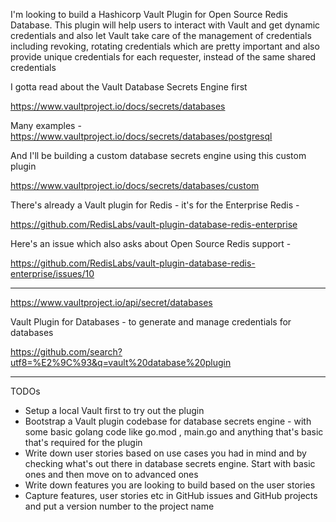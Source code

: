 I'm looking to build a Hashicorp Vault Plugin for Open Source Redis Database. This plugin will help users to interact with Vault and get dynamic credentials and also let Vault take care of the management of credentials including revoking, rotating credentials which are pretty important and also provide unique credentials for each requester, instead of the same shared credentials

I gotta read about the Vault Database Secrets Engine first

https://www.vaultproject.io/docs/secrets/databases

Many examples - https://www.vaultproject.io/docs/secrets/databases/postgresql

And I'll be building a custom database secrets engine using this custom plugin

https://www.vaultproject.io/docs/secrets/databases/custom

There's already a Vault plugin for Redis - it's for the Enterprise Redis -

https://github.com/RedisLabs/vault-plugin-database-redis-enterprise

Here's an issue which also asks about Open Source Redis support -

https://github.com/RedisLabs/vault-plugin-database-redis-enterprise/issues/10

---

https://www.vaultproject.io/api/secret/databases

Vault Plugin for Databases - to generate and manage credentials for databases

https://github.com/search?utf8=%E2%9C%93&q=vault%20database%20plugin

---

TODOs
- Setup a local Vault first to try out the plugin
- Bootstrap a Vault plugin codebase for database secrets engine - with some basic golang code like go.mod , main.go and anything that's basic that's required for the plugin
- Write down user stories based on use cases you had in mind and by checking what's out there in database secrets engine. Start with basic ones and then move on to advanced ones
- Write down features you are looking to build based on the user stories
- Capture features, user stories etc in GitHub issues and GitHub projects and put a version number to the project name

